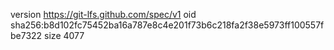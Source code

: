 version https://git-lfs.github.com/spec/v1
oid sha256:b8d102fc75452ba16a787e8c4e201f73b6c218fa2f38e5973ff100557fbe7322
size 4077
